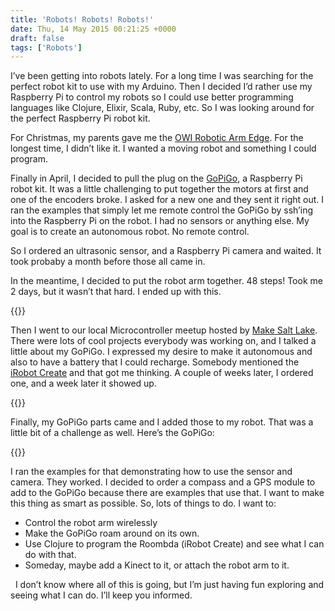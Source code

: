 ```yaml
---
title: 'Robots! Robots! Robots!'
date: Thu, 14 May 2015 00:21:25 +0000
draft: false
tags: ['Robots']
---
```


I’ve been getting into robots lately. For a long time I was searching for the perfect robot kit to use with my Arduino. Then I decided I’d rather use my Raspberry Pi to control my robots so I could use better programming languages like Clojure, Elixir, Scala, Ruby, etc. So I was looking around for the perfect Raspberry Pi robot kit.

For Christmas, my parents gave me the [OWI Robotic Arm Edge](https://www.amazon.com/gp/product/B0017OFRCY/ref=as_li_tl?ie=UTF8&tag=rodschmidt-20&camp=1789&creative=9325&linkCode=as2&creativeASIN=B0017OFRCY&linkId=bf904572cfaa824e0d4a13b79c042132). For the longest time, I didn’t like it. I wanted a moving robot and something I could program.   

Finally in April, I decided to pull the plug on the [GoPiGo](https://www.amazon.com/gp/product/B01LZMH0CZ/ref=as_li_tl?ie=UTF8&tag=rodschmidt-20&camp=1789&creative=9325&linkCode=as2&creativeASIN=B01LZMH0CZ&linkId=c278025b45a49276ad7b4c46da62d98e), a Raspberry Pi robot kit. It was a little challenging to put together the motors at first and one of the encoders broke. I asked for a new one and they sent it right out. I ran the examples that simply let me remote control the GoPiGo by ssh’ing into the Raspberry Pi on the robot. I had no sensors or anything else. My goal is to create an autonomous robot. No remote control.

So I ordered an ultrasonic sensor, and a Raspberry Pi camera and waited. It took probaby a month before those all came in.

In the meantime, I decided to put the robot arm together. 48 steps! Took me 2 days, but it wasn’t that hard. I ended up with this.

{{<img-center src="/images/completed-robot-arm.png" title="Completed robot arm" width="370">}}

Then I went to our local Microcontroller meetup hosted by [Make Salt Lake](http://makesaltlake.org). There were lots of cool projects everybody was working on, and I talked a little about my GoPiGo. I expressed my desire to make it autonomous and also to have a battery that I could recharge. Somebody mentioned the [iRobot Create](http://www.irobot.com/About-iRobot/STEM/Create-2.aspx) and that got me thinking. A couple of weeks later, I ordered one, and a week later it showed up.

{{<img-center src="/images/irobot-create2.png" title="iRobot Create 2" width="370">}}

Finally, my GoPiGo parts came and I added those to my robot. That was a little bit of a challenge as well. Here’s the GoPiGo:

{{<img-center src="/images/gopigo.png" title="Completed GoPiGo" width="370">}}

I ran the examples for that demonstrating how to use the sensor and camera. They worked. I decided to order a compass and a GPS module to add to the GoPiGo because there are examples that use that. I want to make this thing as smart as possible. So, lots of things to do. I want to:    

* Control the robot arm wirelessly
* Make the GoPiGo roam around on its own.
* Use Clojure to program the Roombda (iRobot Create) and see what I can do with that. 
* Someday, maybe add a Kinect to it, or attach the robot arm to it.

  I don’t know where all of this is going, but I’m just having fun exploring and seeing what I can do. I’ll keep you informed.
